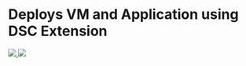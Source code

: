 # Deploys VM and Application using DSC Extension

<a href="https://portal.azure.com/#create/Microsoft.Template/uri/https%3A%2F%2Fraw.githubusercontent.com%2Fneilpeterson%2Fnepeters-azure-templates%2Fmaster%2Fwindows-dsc-demo-app%2FWindowsVirtualMachine.json" target="_blank">
    <img src="http://azuredeploy.net/deploybutton.png"/>
</a>
<a href="http://armviz.io/#/?load=https%3A%2F%2Fraw.githubusercontent.com%2Fneilpeterson%2Fnepeters-azure-templates%2Fmaster%2Fwindows-dsc-demo-app%2FWindowsVirtualMachine.json" target="_blank">
    <img src="http://armviz.io/visualizebutton.png"/>
</a>
